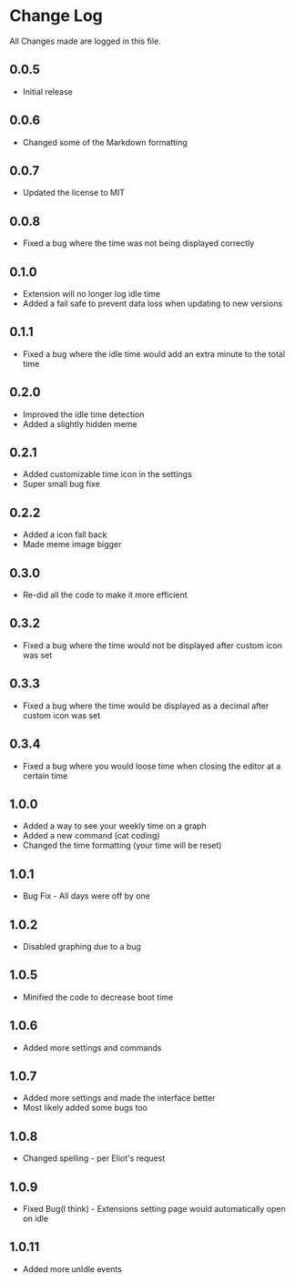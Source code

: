 # Change Log

All Changes made are logged in this file.

## 0.0.5

- Initial release

## 0.0.6

- Changed some of the Markdown formatting

## 0.0.7

- Updated the license to MIT

## 0.0.8

- Fixed a bug where the time was not being displayed correctly

## 0.1.0

- Extension will no longer log idle time
- Added a fail safe to prevent data loss when updating to new versions

## 0.1.1

- Fixed a bug where the idle time would add an extra minute to the total time

## 0.2.0

- Improved the idle time detection
- Added a slightly hidden meme

## 0.2.1

- Added customizable time icon in the settings
- Super small bug fixe

## 0.2.2

- Added a icon fall back
- Made meme image bigger

## 0.3.0

- Re-did all the code to make it more efficient

## 0.3.2

- Fixed a bug where the time would not be displayed after custom icon was set

## 0.3.3

- Fixed a bug where the time would be displayed as a decimal after custom icon was set

## 0.3.4

-  Fixed a bug where you would loose time when closing the editor at a certain time

## 1.0.0

- Added a way to see your weekly time on a graph
- Added a new command (cat coding)
- Changed the time formatting (your time will be reset)

## 1.0.1
- Bug Fix - All days were off by one

## 1.0.2
- Disabled graphing due to a bug

## 1.0.5
- Minified the code to decrease boot time

## 1.0.6
- Added more settings and commands

## 1.0.7
- Added more settings and made the interface better
- Most likely added some bugs too

## 1.0.8
- Changed spelling - per Eliot's request

## 1.0.9
- Fixed Bug(I think) - Extensions setting page would automatically open on idle

## 1.0.11
- Added more unIdle events